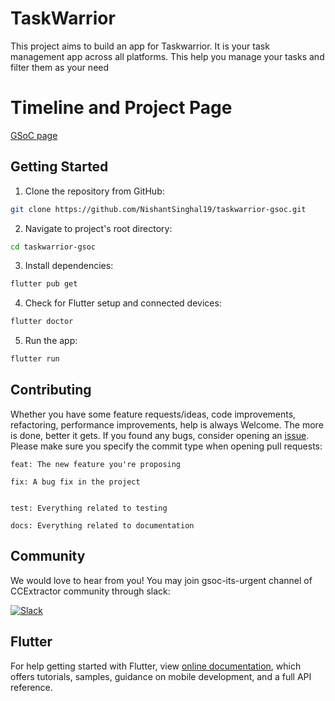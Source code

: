 # TaskWarrior

This project aims to build an app for Taskwarrior. It is your task management app across all platforms. This help you manage your tasks and filter them as your need

# Timeline and Project Page


[GSoC page](https://summerofcode.withgoogle.com/programs/2022/projects/8pYfxjXv)

## Getting Started

1. Clone the repository from GitHub:

```bash
git clone https://github.com/NishantSinghal19/taskwarrior-gsoc.git
```

2. Navigate to project's root directory:

```bash
cd taskwarrior-gsoc
```

3. Install dependencies:

```bash
flutter pub get
``` 

4. Check for Flutter setup and connected devices:

```bash
flutter doctor
```

5. Run the app:

```bash
flutter run
```

## Contributing

Whether you have some feature requests/ideas, code improvements, refactoring, performance improvements, help is always Welcome. The more is done, better it gets.
If you found any bugs, consider opening an [issue](https://github.com/NishantSinghal19/taskwarrior-gsoc/issues/new).
Please make sure you specify the commit type when opening pull requests:

```
feat: The new feature you're proposing

fix: A bug fix in the project


test: Everything related to testing

docs: Everything related to documentation
```

## Community

We would love to hear from you! You may join gsoc-its-urgent channel of CCExtractor community through slack:

[![Slack](https://img.shields.io/badge/chat-on_slack-purple.svg?style=for-the-badge&logo=slack)](https://ccextractor.org/public/general/support/)

## Flutter

For help getting started with Flutter, view
[online documentation](https://flutter.dev/docs), which offers tutorials,
samples, guidance on mobile development, and a full API reference.

